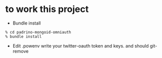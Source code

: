to work this project
========================

* Bundle install
```
% cd padrino-mongoid-omniauth
% bundle install
```

* Edit .powenv
write your twitter-oauth token and keys.
and should git-remove

